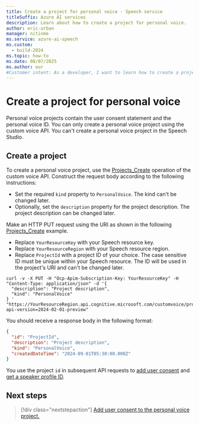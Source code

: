 ```yaml
---
title: Create a project for personal voice - Speech service
titleSuffix: Azure AI services
description: Learn about how to create a project for personal voice.
author: eric-urban
manager: nitinme
ms.service: azure-ai-speech
ms.custom:
  - build-2024
ms.topic: how-to
ms.date: 08/07/2025
ms.author: eur
#Customer intent: As a developer, I want to learn how to create a project for personal voice.
---
```


# Create a project for personal voice

Personal voice projects contain the user consent statement and the personal voice ID. You can only create a personal voice project using the custom voice API. You can't create a personal voice project in the Speech Studio.

## Create a project

To create a personal voice project, use the [Projects_Create](/rest/api/aiservices/speechapi/projects/create) operation of the custom voice API. Construct the request body according to the following instructions:

- Set the required `kind` property to `PersonalVoice`. The kind can't be changed later.
- Optionally, set the `description` property for the project description. The project description can be changed later.

Make an HTTP PUT request using the URI as shown in the following [Projects_Create](/rest/api/aiservices/speechapi/projects/create) example. 
- Replace `YourResourceKey` with your Speech resource key.
- Replace `YourResourceRegion` with your Speech resource region.
- Replace `ProjectId` with a project ID of your choice. The case sensitive ID must be unique within your Speech resource. The ID will be used in the project's URI and can't be changed later. 

```azurecli-interactive
curl -v -X PUT -H "Ocp-Apim-Subscription-Key: YourResourceKey" -H "Content-Type: application/json" -d '{
  "description": "Project description",
  "kind": "PersonalVoice"
} '  "https://YourResourceRegion.api.cognitive.microsoft.com/customvoice/projects/ProjectId?api-version=2024-02-01-preview"
```

You should receive a response body in the following format:

```json
{
  "id": "ProjectId",
  "description": "Project description",
  "kind": "PersonalVoice",
  "createdDateTime": "2024-09-01T05:30:00.000Z"
}
```

You use the project `id` in subsequent API requests to [add user consent](./personal-voice-create-consent.md) and [get a speaker profile ID](./personal-voice-create-voice.md).

## Next steps

> [!div class="nextstepaction"]
> [Add user consent to the personal voice project.](./personal-voice-create-consent.md)
